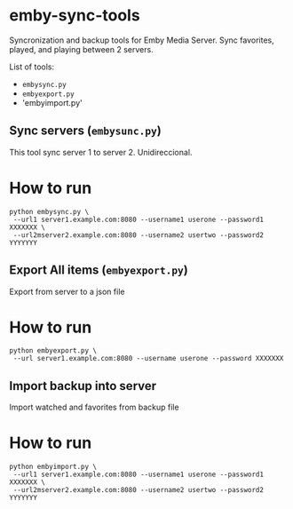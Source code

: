 # emby-sync-tools

Syncronization and backup tools for Emby Media Server. Sync favorites, played, and playing between 2 servers.

List of tools:

- `embysync.py`
- `embyexport.py`
- 'embyimport.py'

## Sync servers (`embysunc.py`)

This tool sync server 1 to server 2. Unidireccional.

# How to run

```
python embysync.py \
 --url1 server1.example.com:8080 --username1 userone --password1 XXXXXXX \
 --url2mserver2.example.com:8080 --username2 usertwo --password2 YYYYYYY
```

## Export All items (`embyexport.py`)

Export from server to a json file

# How to run

```
python embyexport.py \
 --url server1.example.com:8080 --username userone --password XXXXXXX
```


## Import backup into server

Import watched and favorites from backup file

# How to run

```
python embyimport.py \
 --url1 server1.example.com:8080 --username1 userone --password1 XXXXXXX \
 --url2mserver2.example.com:8080 --username2 usertwo --password2 YYYYYYY
```
